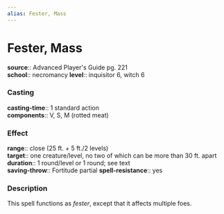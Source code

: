 ```yaml
---
alias: Fester, Mass
---
```


# Fester, Mass 

**source**:: Advanced Player's Guide pg. 221  
**school**:: necromancy
**level**:: inquisitor 6, witch 6

### Casting 

**casting-time**:: 1 standard action  
**components**:: V, S, M (rotted meat)

### Effect 

**range**:: close (25 ft. + 5 ft./2 levels)  
**target**:: one creature/level, no two of which can be more than 30 ft. apart  
**duration**:: 1 round/level or 1 round; see text  
**saving-throw**:: Fortitude partial
**spell-resistance**:: yes

### Description 

This spell functions as *fester*, except that it affects multiple foes.
